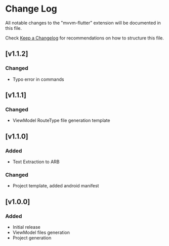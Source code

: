# Change Log

All notable changes to the "mvvm-flutter" extension will be documented in this file.

Check [Keep a Changelog](http://keepachangelog.com/) for recommendations on how to structure this file.

## [v1.1.2]

### Changed

- Typo error in commands

## [v1.1.1]

### Changed

- ViewModel RouteType file generation template

## [v1.1.0]

### Added

- Text Extraction to ARB

### Changed

- Project template, added android manifest

## [v1.0.0]

### Added

- Initial release
- ViewModel files generation
- Project generation
